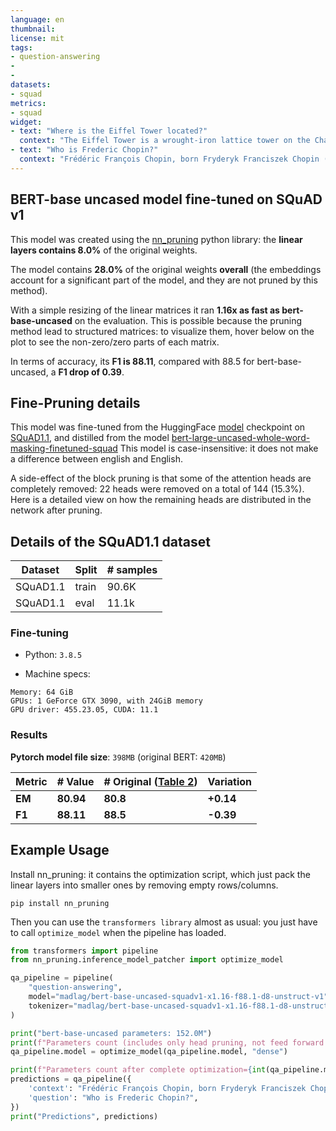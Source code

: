 ```yaml
---
language: en
thumbnail:
license: mit
tags:
- question-answering
- 
- 
datasets:
- squad
metrics:
- squad
widget:
- text: "Where is the Eiffel Tower located?"
  context: "The Eiffel Tower is a wrought-iron lattice tower on the Champ de Mars in Paris, France. It is named after the engineer Gustave Eiffel, whose company designed and built the tower."
- text: "Who is Frederic Chopin?"
  context: "Frédéric François Chopin, born Fryderyk Franciszek Chopin (1 March 1810 – 17 October 1849), was a Polish composer and virtuoso pianist of the Romantic era who wrote primarily for solo piano."
---
```


## BERT-base uncased model fine-tuned on SQuAD v1

This model was created using the [nn_pruning](https://github.com/huggingface/nn_pruning) python library: the **linear layers contains 8.0%** of the original  weights.



The model contains **28.0%** of the original weights **overall** (the embeddings account for a significant part of the model, and they are not pruned by this method).

With a simple resizing of the linear matrices it ran **1.16x as fast as bert-base-uncased** on the evaluation.
This is possible because the pruning method lead to structured matrices: to visualize them, hover below on the plot to see the non-zero/zero parts of each matrix.

<div class="graph"><script src="/madlag/bert-base-uncased-squadv1-x1.16-f88.1-d8-unstruct-v1/raw/main/model_card/density_info.js" id="c60d09ec-81ff-4d6f-b616-c3ef09b2175d"></script></div>

In terms of accuracy, its **F1 is 88.11**, compared with 88.5 for bert-base-uncased, a **F1 drop of 0.39**.

## Fine-Pruning details
This model was fine-tuned from the HuggingFace [model](https://huggingface.co/bert-base-uncased) checkpoint on [SQuAD1.1](https://rajpurkar.github.io/SQuAD-explorer), and distilled from the model [bert-large-uncased-whole-word-masking-finetuned-squad](https://huggingface.co/bert-large-uncased-whole-word-masking-finetuned-squad)
This model is case-insensitive: it does not make a difference between english and English.

A side-effect of the block pruning is that some of the attention heads are completely removed: 22 heads were removed on a total of 144 (15.3%).
Here is a detailed view on how the remaining heads are distributed in the network after pruning.
<div class="graph"><script src="/madlag/bert-base-uncased-squadv1-x1.16-f88.1-d8-unstruct-v1/raw/main/model_card/pruning_info.js" id="55528c8b-d5f5-46a5-a35a-dad93725f7e5"></script></div>

## Details of the SQuAD1.1 dataset

| Dataset  | Split | # samples |
| -------- | ----- | --------- |
| SQuAD1.1 | train | 90.6K      |
| SQuAD1.1 | eval  | 11.1k     |

### Fine-tuning
- Python: `3.8.5`

- Machine specs:

```CPU: Intel(R) Core(TM) i7-6700K CPU
Memory: 64 GiB
GPUs: 1 GeForce GTX 3090, with 24GiB memory
GPU driver: 455.23.05, CUDA: 11.1
```

### Results

**Pytorch model file size**: `398MB` (original BERT: `420MB`)

| Metric | # Value   | # Original ([Table 2](https://www.aclweb.org/anthology/N19-1423.pdf))| Variation |
| ------ | --------- | --------- | --------- |
| **EM** | **80.94** | **80.8** | **+0.14**|
| **F1** | **88.11** | **88.5** | **-0.39**|

## Example Usage
Install nn_pruning: it contains the optimization script, which just pack the linear layers into smaller ones by removing empty rows/columns.

`pip install nn_pruning`

Then you can use the `transformers library` almost as usual: you just have to call `optimize_model` when the pipeline has loaded.

```python
from transformers import pipeline
from nn_pruning.inference_model_patcher import optimize_model

qa_pipeline = pipeline(
    "question-answering",
    model="madlag/bert-base-uncased-squadv1-x1.16-f88.1-d8-unstruct-v1",
    tokenizer="madlag/bert-base-uncased-squadv1-x1.16-f88.1-d8-unstruct-v1"
)

print("bert-base-uncased parameters: 152.0M")
print(f"Parameters count (includes only head pruning, not feed forward pruning)={int(qa_pipeline.model.num_parameters() / 1E6)}M")
qa_pipeline.model = optimize_model(qa_pipeline.model, "dense")

print(f"Parameters count after complete optimization={int(qa_pipeline.model.num_parameters() / 1E6)}M")
predictions = qa_pipeline({
    'context': "Frédéric François Chopin, born Fryderyk Franciszek Chopin (1 March 1810 – 17 October 1849), was a Polish composer and virtuoso pianist of the Romantic era who wrote primarily for solo piano.",
    'question': "Who is Frederic Chopin?",
})
print("Predictions", predictions)
```